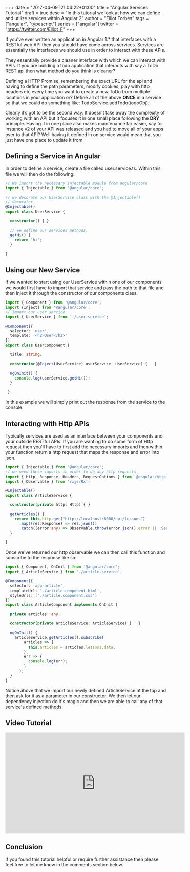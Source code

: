 +++
date = "2017-04-09T21:04:22+01:00"
title = "Angular Services Tutorial"
draft = true
desc = "In this tutorial we look at how we can define and utilize services within Angular 2"
author = "Elliot Forbes"
tags = ["angular", "typescript"]
series = ["angular"]
twitter = "https://twitter.com/Elliot_F"
+++

If you’ve ever written an application in Angular 1.* that interfaces with a RESTful web API then you should have come across services. Services are essentially the interfaces we should use in order to interact with these APIs. 


They essentially provide a cleaner interface with which we can interact with APIs. If you are building a todo application that interacts with say a ToDo REST api then what method do you think is cleaner?


Defining a HTTP Promise, remembering the exact URL for the api and having to define the path parameters, modify cookies, play with http headers etc every time you want to create a new ToDo from multiple locations in your application or?
Define all of the above **ONCE** in a service so that we could do something like: TodoService.addTodo(todoObj);


Clearly it’s got to be the second way. It doesn’t take away the complexity of working with an API but it focuses it in one small place following the **DRY** principle. Having it in one place also makes maintenance far easier, say for instance v2 of your API was released and you had to move all of your apps over to that API? Well having it defined in on service would mean that you just have one place to update it from.


## Defining a Service in Angular


In order to define a service, create a file called user.service.ts. Within this file we will then do the following:


```ts
// We import the necessary Injectable module from angular/core
import { Injectable } from '@angular/core';

// we decorate our UserService class with the @Injectable()
// decorator
@Injectable()
export class UserService {

  constructor() { }

  // we define our services methods. 
  getHi() {
    return 'hi';
  }

}
```

## Using our New Service

If we wanted to start using our UserService within one of our components we would first have to import that service and pass the path to that file and then Inject it through the constructor of our components class.

```ts
import { Component } from '@angular/core';
import {Inject} from '@angular/core';
// Import our user service
import { UserService } from './user.service';

@Component({
  selector: 'user',
  template: '<h2>User</h2>'
})
export class UserComponent {

  title: string;

  constructor(@Inject(UserService) userService: UserService) {   }
  
  ngOnInit() {
    console.log(userService.getHi());
  }

 }
```

In this example we will simply print out the response from the service to the console.

## Interacting with Http APIs

Typically services are used as an interface between your components and your outside RESTful APIs. If you are wanting to do some form of Http request then you'll have to first add the necessary imports and then within your function return a http request that maps the response and error into json.

```ts
import { Injectable } from '@angular/core';
// we need these imports in order to do any http requests
import { Http, Response, Headers, RequestOptions } from '@angular/http';
import { Observable } from 'rxjs/Rx';

@Injectable()
export class ArticleService {

  constructor(private http: Http) { }

  getArticles() {
    return this.http.get("http://localhost:8000/api/lessons")
      .map((res:Response) => res.json())
      .catch((error:any) => Observable.throw(error.json().error || 'Server Error'));
  }

}
```

Once we've returned our http observable we can then call this function and subscribe to the response like so:

```ts
import { Component, OnInit } from '@angular/core';
import { ArticleService } from './article.service';

@Component({
  selector: 'app-article',
  templateUrl: './article.component.html',
  styleUrls: ['./article.component.css']
})
export class ArticleComponent implements OnInit {

  private articles: any;

  constructor(private articleService: ArticleService) {   }

  ngOnInit() { 
    articleService.getArticles().subscribe(
        articles => {
          this.articles = articles.lessons.data;
        },
        err => {
          console.log(err);
        }
      );
  }
}
```

Notice above that we import our newly defined ArticleService at the top and then ask for it as a parameter in our constructor. We then let our dependency injection do it's magic and then we are able to call any of that service's defined methods.

## Video Tutorial

<iframe width="560" height="315" src="https://www.youtube.com/embed/RJHNe1x5ov4" frameborder="0" allowfullscreen></iframe>

## Conclusion

If you found this tutorial helpful or require further assistance then please feel free to let me know in the comments section below.